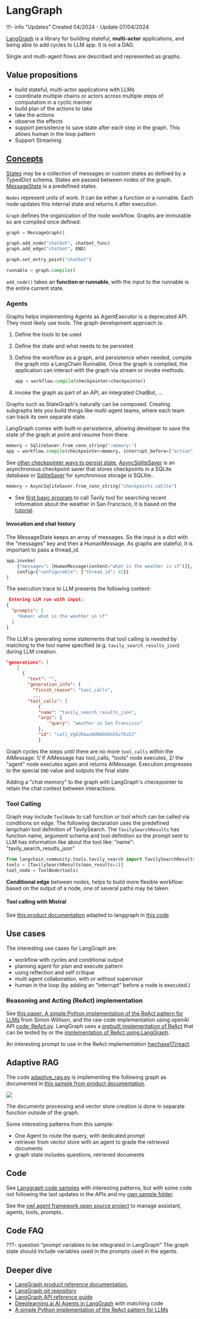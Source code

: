 # LangGraph

!!!- info "Updates"
    Created 04/2024 - Update 07/04/2024

[LangGraph](https://python.langchain.com/docs/langgraph) is a library for building stateful, **multi-actor** applications, and being able to add cycles to LLM app. It is not a DAG. 

Single and multi-agent flows are described and represented as graphs.

## Value propositions 

* build stateful, multi-actor applications with LLMs
* coordinate multiple chains or actors across multiple steps of computation in a cyclic manner
* build plan of the actions to take
* take the actions
* observe the effects
* support persistence to save state after each step in the graph. This allows human in the loop pattern
* Support Streaming

## [Concepts](https://langchain-ai.github.io/langgraph/concepts/)

[States](https://python.langchain.com/docs/langgraph/#stategraph) may be a collection of messages or custom states as defined by a TypedDict schema. States are passed between nodes of the graph.  [MessageState]() is a predefined states.

`Nodes` represent units of work.  It can be either a function or a runnable. Each node updates this internal state and returns it after execution.

`Graph` defines the organization of the node workflow. Graphs are immutable so are compiled once defined:

```python
graph = MessageGraph()

graph.add_node("chatbot", chatbot_func)
graph.add_edge("chatbot", END)

graph.set_entry_point("chatbot")

runnable = graph.compile()
```

`add_node()` takes an **function or runnable**, with the input to the runnable is the entire current state.

### Agents

Graphs helps implementing Agents as AgentExecutor is a deprecated API. They most likely use tools. The graph development approach is:

1. Define the tools to be used
1. Define the state and what needs to be persisted
1. Define the workflow as a graph, and persistence when needed, compile the graph into a LangChain Runnable. Once the graph is compiled, the application can interact with the graph via stream or invoke methods.

    ```python
    app = workflow.compile(checkpointer=checkpointer)
    ```

1. invoke the graph as part of an API, an integrated ChatBot, ...

Graphs such as StateGraph's naturally can be composed. Creating subgraphs lets you build things like multi-agent teams, where each team can track its own separate state.

LangGraph comes with built-in persistence, allowing developer to save the state of the graph at point and resume from there.

```python
memory = SqliteSaver.from_conn_string(":memory:")
app = workflow.compile(checkpointer=memory, interrupt_before=["action"])
```

See [other checkpointer ways to persist state](https://langchain-ai.github.io/langgraph/reference/checkpoints/#implementations), [AsyncSqliteSaver](https://langchain-ai.github.io/langgraph/reference/checkpoints/#asyncsqlitesaver) is an asynchronous checkpoint saver that stores checkpoints in a SQLite database or [SqliteSaver](https://langchain-ai.github.io/langgraph/reference/checkpoints/#sqlitesaver) for synchronous storage is SQLlite..

```python
memory = AsyncSqliteSaver.from_conn_string("checkpoints.sqlite")
```


* See [first basic program](https://github.com/jbcodeforce/ML-studies/tree/master/llm-langchain/langgraph/FirstGraph.py) to call Tavily tool for searching recent information about the weather in San Francisco, it is based on the [tutorial](https://langchain-ai.github.io/langgraph/#example). 

#### Invocation and chat history

The MessageState keeps an array of messages. So the input is a dict with the "messages" key and then a HumanMessage. As graphs are stateful, it is important to pass a thread_id.

```python
app.invoke(
    {"messages": [HumanMessage(content="what is the weather in sf")]},
    config={"configurable": {"thread_id": 42}}
)
```

The execution trace to LLM presents the following content:

```json
 Entering LLM run with input:
{
  "prompts": [
    "Human: what is the weather in sf"
  ]
}
```

The LLM is generating some statements that tool calling is needed by matching to the tool name specified (e.g. `tavily_search_results_json`) during LLM creation.

```json
"generations": [
    [
      {
        "text": "",
        "generation_info": {
          "finish_reason": "tool_calls",
          ...
        "tool_calls": [
            {
            "name": "tavily_search_results_json",
            "args": {
                "query": "weather in San Francisco"
            },
            "id": "call_Vg6JRaaz8d06OXbG5Gv7Ea5J"
            }
```


Graph cycles the steps until there are no more `tool_calls` within the AIMessage: 1/ If AIMessage has tool_calls, "tools" node executes, 2/ the "agent" node executes again and returns AIMessage. Execution progresses to the special `END` value and outputs the final state

Adding a "chat memory" to the graph with LangGraph's checkpointer to retain the chat context between interactions.

### Tool Calling

Graph may include `ToolNode` to call function or tool which can be called via conditions on edge. The following declaration uses the predefined langchain tool definition of TavilySearch. The `TavilySearchResults` has function name, argument schema and tool definition so the prompt sent to LLM has information like about the tool like:  "name": "tavily_search_results_json"

```python
from langchain_community.tools.tavily_search import TavilySearchResults
tools = [TavilySearchResults(max_results=1)]
tool_node = ToolNode(tools)
```

**Conditional edge** between nodes, helps to build more flexible workflow: based on the output of a node, one of several paths may be taken.

#### Tool calling with Mistral

See [this product documentation](https://docs.mistral.ai/capabilities/function_calling/) adapted to langgraph in [this code](https://github.com/jbcodeforce/ML-studies/blob/master/llm-langchain/mistral/mistral_tool_calling_lg.py)

## Use cases

The interesting use cases for LangGraph are:

- workflow with cycles and conditional output
- planning agent for plan and execute pattern
- using reflection and self critique
- multi agent collaboration, with or without supervisor
- human in the loop (by adding an "interrupt" before a node is executed.)

### Reasoning and Acting (ReAct) implementation

See [this paper: A simple Python implementation of the ReAct pattern for LLMs](https://til.simonwillison.net/llms/python-react-pattern) from Simon Willison, and the raw code implementation using openAI API [code: ReAct.py](https://github.com/jbcodeforce/ML-studies/tree/master/llm-langchain/langgraph/ReAct.py). LangGraph uses a [prebuilt implementation of ReAct]() that can be tested by []() 
or the [implementation of ReAct using LangGraph](https://github.com/jbcodeforce/ML-studies/tree/master/llm-langchain/langgraph/ReAct_lg.py).

An interesting prompt to use in the ReAct implementation [hwchase17/react](https://smith.langchain.com/hub/hwchase17/react).

## Adaptive RAG

The code [adaptive_rag.py](https://github.com/jbcodeforce/ML-studies/tree/master/llm-langchain/langgraph/adaptive_rag.py) is implementing the following graph as documented in [this sample from product documentation](https://langchain-ai.github.io/langgraph/tutorials/rag/langgraph_adaptive_rag/). 

![](./diagrams/adaptive_rag.drawio.png)

The documents processing and vector store creation is done in separate function outside of the graph.

Some interesting patterns from this sample:

* One Agent to route the query, with dedicated prompt 
* retriever from vector store with an agent to grade the retrieved documents
* graph state includes questions, retrieved documents 

## Code 

See [Langgraph code samples](https://github.com/langchain-ai/langgraph/tree/main/examples) with interesting patterns, but with some code not following the last updates in the APIs and my [own sample folder](https://github.com/jbcodeforce/ML-studies/tree/master/llm-langchain/langgraph). 

See the [owl agent framework open source project](https://athenadecisionsystems.github.io/athena-owl-core/) to manage assistant, agents, tools, prompts..

## Code FAQ

???- question "prompt variables to be integrated in LangGraph"
    The graph state should include variables used in the prompts used in the agents.
        

## Deeper dive

* [LangGraph product reference documentation.](https://langchain-ai.github.io/langgraph/reference/prebuilt/)
* [LangGraph git repository](https://github.com/langchain-ai/langgraph)
* [LangGraph API reference guide](https://langchain-ai.github.io/langgraph/reference/graphs/)
* [Deeplearning.ai AI Agents in LangGraph](https://learn.deeplearning.ai/courses/ai-agents-in-langgraph) with matching code 
* [A simple Python implementation of the ReAct pattern for LLMs](https://til.simonwillison.net/llms/python-react-pattern)